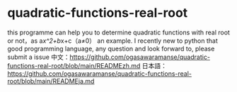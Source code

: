 # quadratic-functions-real-root
this programme can help you to determine quadratic functions with real root or not，as a*x^2+b*x+c（a≠0） an example.
I recently new to python that good programming language, any question and look forward to, please submit a issue
中文：https://github.com/ogasawaramanse/quadratic-functions-real-root/blob/main/READMEzh.md
日本語：https://github.com/ogasawaramanse/quadratic-functions-real-root/blob/main/READMEja.md
